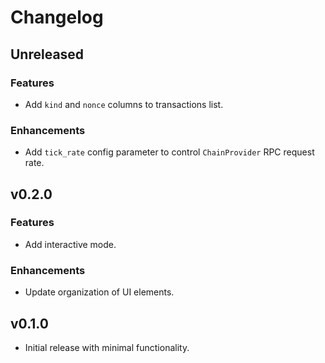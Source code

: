 # Changelog

## Unreleased

### Features

- Add `kind` and `nonce` columns to transactions list.

### Enhancements

- Add `tick_rate` config parameter to control `ChainProvider` RPC request rate.

## v0.2.0

### Features

- Add interactive mode.

### Enhancements

- Update organization of UI elements.

## v0.1.0

- Initial release with minimal functionality.
